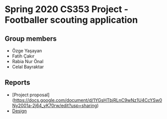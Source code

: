# Spring 2020 CS353 Project - Footballer scouting application

## Group members
- Özge Yaşayan
- Fatih Çakır 
- Rabia Nur Önal 
- Celal Bayraktar

## Reports
- [Project proposal] (https://docs.google.com/document/d/1YGsHTbjRLnC9wNz1U4CcYSw0Ny2001a-2j64_yK70rw/edit?usp=sharing)
- [Design](https://docs.google.com/document/d/1okvsYHPz1LuPaZfmRWGzUKeMMb2KFf8H-gwTrcci2fI/edit?usp=sharing)
